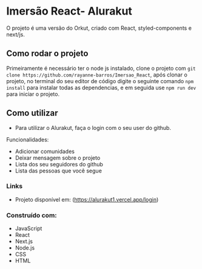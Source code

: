 
# Imersão React- Alurakut 

O projeto é uma versão do Orkut, criado com React, styled-components e next/js.

## Como rodar o projeto

Primeiramente é necessário ter o node js instalado, clone o projeto com `git clone https://github.com/rayanne-barros/Imersao_React`, após clonar o projeto, no terminal do seu editor de código digite o seguinte comando `npm install` para instalar todas as dependencias, e em seguida use `npm run dev` para iniciar o projeto.

## Como utilizar

- Para utilizar o Alurakut, faça o login com o seu user do github.

Funcionalidades: 

- Adicionar comunidades
- Deixar mensagem sobre o projeto
- Lista dos seu seguidores do github
- Lista das pessoas que você segue

### Links

- Projeto disponível em: (https://alurakut1.vercel.app/login)


### Construído com:

- JavaScript 
- React
- Next.js
- Node.js
- CSS
- HTML



